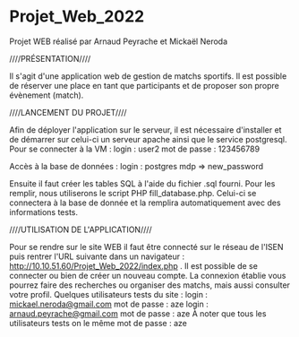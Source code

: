 # Projet_Web_2022
Projet WEB réalisé par Arnaud Peyrache et Mickaël Neroda

////PRÉSENTATION////

Il s'agit d'une application web de gestion de matchs sportifs.
Il est possible de réserver une place en tant que participants et de proposer son propre évènement (match).

////LANCEMENT DU PROJET////

Afin de déployer l'application sur le serveur, il est nécessaire d'installer et de démarrer sur celui-ci un serveur apache ainsi que le service postgresql.
Pour se connecter à la VM :
login : user2
mot de passe : 123456789

Accès à la base de données : 
login : postgres
mdp => new_password

Ensuite il faut créer les tables SQL à l'aide du fichier .sql fourni.
Pour les remplir, nous utiliserons le script PHP fill_database.php. Celui-ci se connectera à la base de donnée et la remplira automatiquement avec des informations tests.

////UTILISATION DE L'APPLICATION////

Pour se rendre sur le site WEB il faut être connecté sur le réseau de l'ISEN puis rentrer l'URL suivante dans un navigateur : http://10.10.51.60/Projet_Web_2022/index.php .
Il est possible de se connecter ou bien de créer un nouveau compte.
La connexion établie vous pourrez faire des recherches ou organiser des matchs, mais aussi consulter votre profil.
Quelques utilisateurs tests du site :
login : mickael.neroda@gmail.com
mot de passe : aze
login : arnaud.peyrache@gmail.com
mot de passe : aze
          À noter que tous les utilisateurs tests on le même mot de passe : aze
